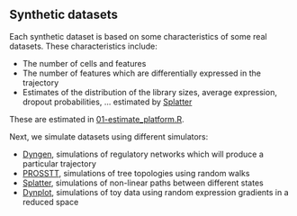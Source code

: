 
Synthetic datasets
------------------

Each synthetic dataset is based on some characteristics of some real datasets. These characteristics include:

-   The number of cells and features
-   The number of features which are differentially expressed in the trajectory
-   Estimates of the distribution of the library sizes, average expression, dropout probabilities, ... estimated by [Splatter](https://github.com/Oshlack/splatter)

These are estimated in [01-estimate\_platform.R](01-estimate_platform.R).

Next, we simulate datasets using different simulators:

-   [Dyngen](https://github.com/dynverse/dyngen), simulations of regulatory networks which will produce a particular trajectory
-   [PROSSTT](https://github.com/soedinglab/prosstt), simulations of tree topologies using random walks
-   [Splatter](https://github.com/Oshlack/splatter), simulations of non-linear paths between different states
-   [Dynplot](https://github.com/dynverse/dynplot), simulations of toy data using random expression gradients in a reduced space
